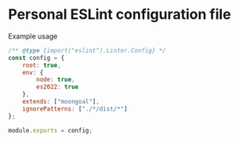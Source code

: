 # Personal ESLint configuration file

Example usage

```javascript
/** @type {import("eslint").Linter.Config} */
const config = {
    root: true,
    env: {
        node: true,
        es2022: true
    },
    extends: ["moongoal"],
    ignorePatterns: ["./*/dist/*"]
};

module.exports = config;
```
